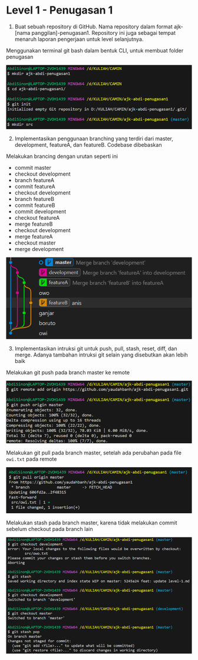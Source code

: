 # Level 1 - Penugasan 1

1. Buat sebuah repository di GitHub. Nama repository dalam format ajk-[nama panggilan]-penugasan1. Repository ini juga sebagai tempat menaruh laporan pengerjaan untuk level selanjutnya.

Menggunakan terminal git bash dalam bentuk CLI, untuk membuat folder penugasan

![no1](src/img/level1-no1.png)

2. Implementasikan penggunaan branching yang terdiri dari master, development, featureA, dan featureB. Codebase dibebaskan

Melakukan brancing dengan urutan seperti ini

- commit master
- checkout development
- branch featureA
- commit featureA
- checkout development
- branch featureB
- commit featureB
- commit development
- checkout featureA
- merge featureB
- checkout development
- merge featureA
- checkout master
- merge development

![no2](src/img/level1-no2.png)

3. Implementasikan intruksi git untuk push, pull, stash, reset, diff, dan merge. Adanya tambahan intruksi git selain yang disebutkan akan lebih baik

Melakukan git push pada branch master ke remote

![no3_push](src/img/level1-no3_1.png)

Melakukan git pull pada branch master, setelah ada perubahan pada file `owi.txt` pada remote

![no3_pull](src/img/level1-no3_2.png)

Melakukan stash pada branch master, karena tidak melakukan commit sebelum checkout pada branch lain

![no3_stash](src/img/level1-no3_3.png)